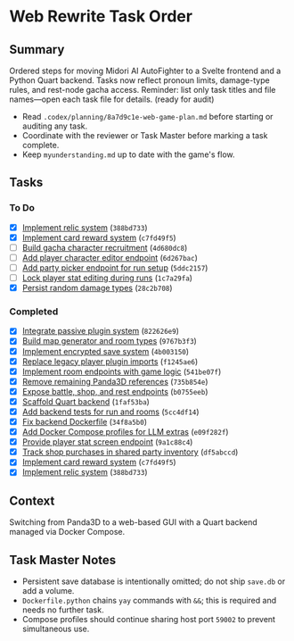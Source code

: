 # Web Rewrite Task Order

## Summary
Ordered steps for moving Midori AI AutoFighter to a Svelte frontend and a Python Quart backend. Tasks now reflect pronoun limits, damage-type rules, and rest-node gacha access. Reminder: list only task titles and file names—open each task file for details. (ready for audit)

- Read `.codex/planning/8a7d9c1e-web-game-plan.md` before starting or auditing any task.
- Coordinate with the reviewer or Task Master before marking a task complete.
- Keep `myunderstanding.md` up to date with the game's flow.

## Tasks
### To Do
 - [x] [Implement relic system](done/388bd733-relic-system.md) (`388bd733`)
- [x] [Implement card reward system](done/c7fd49f5-card-reward-system.md) (`c7fd49f5`)
- [ ] [Build gacha character recruitment](4d680dc8-gacha-recruitment.md) (`4d680dc8`)
- [ ] [Add player character editor endpoint](6d267bac-player-character-editor-endpoint.md) (`6d267bac`)
- [ ] [Add party picker endpoint for run setup](5ddc2157-party-picker-endpoint.md) (`5ddc2157`)
- [ ] [Lock player stat editing during runs](1c7a29fa-lock-stat-editing.md) (`1c7a29fa`)
 - [x] [Persist random damage types](done/28c2b708-persist-damage-types.md) (`28c2b708`)

### Completed
 - [x] [Integrate passive plugin system](done/822626e9-passive-system.md) (`822626e9`)
 - [x] [Build map generator and room types](done/9767b3f3-map-generator-and-rooms.md) (`9767b3f3`)
 - [x] [Implement encrypted save system](done/4b003150-encrypted-save-system.md) (`4b003150`)
 - [x] [Replace legacy player plugin imports](done/f1245ae6-fix-plugin-imports.md) (`f1245ae6`)
 - [x] [Implement room endpoints with game logic](done/541be07f-room-endpoints.md) (`541be07f`)
 - [x] [Remove remaining Panda3D references](done/735b854e-remove-panda3d.md) (`735b854e`)
 - [x] [Expose battle, shop, and rest endpoints](done/b0755eeb-room-endpoints.md) (`b0755eeb`)
 - [x] [Scaffold Quart backend](done/1faf53ba-quart-backend-scaffold.md) (`1faf53ba`)
 - [x] [Add backend tests for run and rooms](5cc4df14-backend-tests.md) (`5cc4df14`)
 - [x] [Fix backend Dockerfile](done/34f8a5b0-fix-backend-dockerfile.md) (`34f8a5b0`)
 - [x] [Add Docker Compose profiles for LLM extras](e09f282f-compose-llm-profiles.md) (`e09f282f`)
 - [x] [Provide player stat screen endpoint](done/9a1c88c4-stat-screen-endpoint.md) (`9a1c88c4`)
 - [x] [Track shop purchases in shared party inventory](done/df5abccd-shop-inventory-tracking.md) (`df5abccd`)
 - [x] [Implement card reward system](done/c7fd49f5-card-reward-system.md) (`c7fd49f5`)
 - [x] [Implement relic system](done/388bd733-relic-system.md) (`388bd733`)

## Context
Switching from Panda3D to a web-based GUI with a Quart backend managed via Docker Compose.

## Task Master Notes
- Persistent save database is intentionally omitted; do not ship `save.db` or add a volume.
- `Dockerfile.python` chains `yay` commands with `&&`; this is required and needs no further task.
- Compose profiles should continue sharing host port `59002` to prevent simultaneous use.
